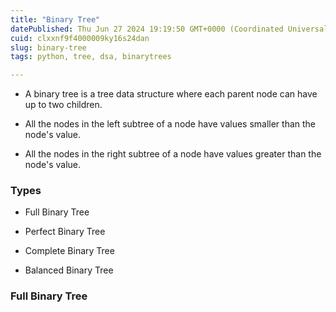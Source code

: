 ```yaml
---
title: "Binary Tree"
datePublished: Thu Jun 27 2024 19:19:50 GMT+0000 (Coordinated Universal Time)
cuid: clxxnf9f4000009ky16s24dan
slug: binary-tree
tags: python, tree, dsa, binarytrees

---
```


* A binary tree is a tree data structure where each parent node can have up to two children.
    

* All the nodes in the left subtree of a node have values smaller than the node's value.
    
* All the nodes in the right subtree of a node have values greater than the node's value.
    

### Types

* Full Binary Tree
    
* Perfect Binary Tree
    
* Complete Binary Tree
    
* Balanced Binary Tree
    

### Full Binary Tree
